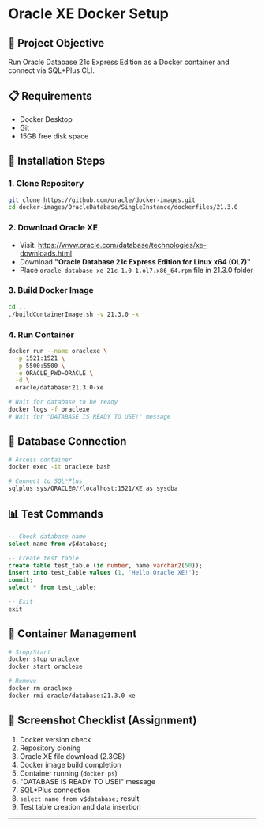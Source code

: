 # Oracle XE Docker Setup

## 🎯 Project Objective
Run Oracle Database 21c Express Edition as a Docker container and connect via SQL*Plus CLI.

## 📋 Requirements
- Docker Desktop
- Git
- 15GB free disk space

## 🚀 Installation Steps

### 1. Clone Repository
```bash
git clone https://github.com/oracle/docker-images.git
cd docker-images/OracleDatabase/SingleInstance/dockerfiles/21.3.0
```

### 2. Download Oracle XE
- Visit: https://www.oracle.com/database/technologies/xe-downloads.html
- Download **"Oracle Database 21c Express Edition for Linux x64 (OL7)"**
- Place `oracle-database-xe-21c-1.0-1.ol7.x86_64.rpm` file in 21.3.0 folder

### 3. Build Docker Image
```bash
cd ..
./buildContainerImage.sh -v 21.3.0 -x
```

### 4. Run Container
```bash
docker run --name oraclexe \
  -p 1521:1521 \
  -p 5500:5500 \
  -e ORACLE_PWD=ORACLE \
  -d \
  oracle/database:21.3.0-xe

# Wait for database to be ready
docker logs -f oraclexe
# Wait for "DATABASE IS READY TO USE!" message
```

## 🔗 Database Connection

```bash
# Access container
docker exec -it oraclexe bash

# Connect to SQL*Plus
sqlplus sys/ORACLE@//localhost:1521/XE as sysdba
```

## 📊 Test Commands

```sql
-- Check database name
select name from v$database;

-- Create test table
create table test_table (id number, name varchar2(50));
insert into test_table values (1, 'Hello Oracle XE!');
commit;
select * from test_table;

-- Exit
exit
```

## 🐳 Container Management

```bash
# Stop/Start
docker stop oraclexe
docker start oraclexe

# Remove
docker rm oraclexe
docker rmi oracle/database:21.3.0-xe
```

## 📸 Screenshot Checklist (Assignment)
1. Docker version check
2. Repository cloning
3. Oracle XE file download (2.3GB)
4. Docker image build completion
5. Container running (`docker ps`)
6. "DATABASE IS READY TO USE!" message
7. SQL*Plus connection
8. `select name from v$database;` result
9. Test table creation and data insertion

---
